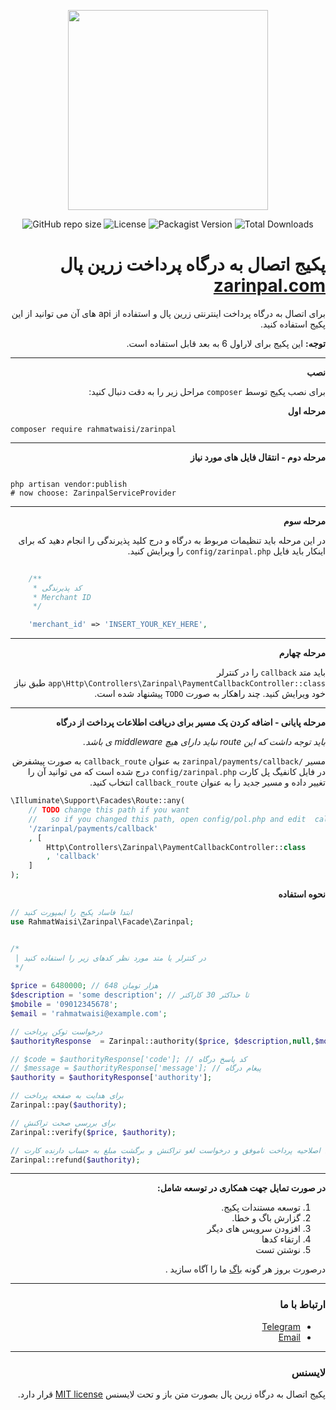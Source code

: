 <p align="center"><a href="https://zarinpal.com" target="_blank"><img src="https://www.zarinpal.com/assets/images/logo-white.svg" width="320"></a></p>

<div align="center">
<img alt="GitHub repo size" src="https://img.shields.io/github/repo-size/mr648/zarinpal?style=for-the-badge">
<img alt="License" src="https://img.shields.io/github/license/mr648/zarinpal?style=for-the-badge">
<img alt="Packagist Version" src="https://img.shields.io/packagist/v/rahmatwaisi/zarinpal?style=for-the-badge">
<img alt="Total Downloads" src="https://img.shields.io/packagist/dt/rahmatwaisi/zarinpal?logo=composer&&color=green&&style=for-the-badge">
</div>

<div dir="rtl">

# پکیج اتصال به درگاه پرداخت زرین پال [zarinpal.com](https://www.zarinpal.com/payment-gateway.html)

برای اتصال به درگاه پرداخت اینترنتی زرین پال و استفاده از api های آن می توانید از این پکیج استفاده کنید.

**توجه:**
این پکیج برای لاراول 6 به بعد قابل استفاده است.

---

**نصب**

برای نصب پکیج توسط `composer` مراحل زیر را به دقت دنبال کنید:

**مرحله اول**
</div>

```shell
composer require rahmatwaisi/zarinpal
```

---

<div dir="rtl">

**مرحله دوم - انتقال فایل های مورد نیاز**

</div>


```shell

php artisan vendor:publish
# now choose: ZarinpalServiceProvider

```

---

<div dir="rtl">

**مرحله سوم**

در این مرحله باید تنظیمات مربوط به درگاه و درج کلید پذیرندگی را انجام دهید که برای اینکار باید فایل
`config/zarinpal.php` را ویرایش کنید.

</div>

```php 
    
    /**
     * کد پذیرندگی
     * Merchant ID
     */

    'merchant_id' => 'INSERT_YOUR_KEY_HERE',
```

---

<div dir="rtl">

**مرحله چهارم**

باید متد `callback` را در کنترلر `app\Http\Controllers\Zarinpal\PaymentCallbackController::class` طبق نیاز خود ویرایش کنید.
چند راهکار به صورت `TODO` پیشنهاد شده است.

</div>

---

<div dir="rtl">

**مرحله پایانی - اضافه کردن یک مسیر برای دریافت اطلاعات پرداخت از درگاه**

_باید توجه داشت که این route نباید دارای هیچ middleware ی باشد._

مسیر `/zarinpal/payments/callback` به عنوان `callback_route` به صورت پیشفرض در فایل کانفیگ پل کارت `config/zarinpal.php` درج شده است
که می توانید آن را تغییر داده و مسیر جدید را به عنوان `callback_route` انتخاب کنید.
</div>

```php
\Illuminate\Support\Facades\Route::any(
    // TODO change this path if you want
    //   so if you changed this path, open config/pol.php and edit  callback_route key.
    '/zarinpal/payments/callback'
    , [
        Http\Controllers\Zarinpal\PaymentCallbackController::class
        , 'callback'
    ]
);
```


<div dir="rtl">    

**نحوه استفاده**

</div>

```php
// ابتدا فاساد پکیج را ایمپورت کنید
use RahmatWaisi\Zarinpal\Facade\Zarinpal;


/*
 | در کنترلر یا متد مورد نظر کدهای زیر را استفاده کنید
 */
 
$price = 6480000; // 648 هزار تومان
$description = 'some description'; // تا حداکثر 30 کاراکتر
$mobile = '09012345678';
$email = 'rahmatwaisi@example.com';

// درخواست توکن پرداخت
$authorityResponse  = Zarinpal::authority($price, $description,null,$mobile, $email);

// $code = $authorityResponse['code']; // کد پاسخ درگاه
// $message = $authorityResponse['message']; // پیغام درگاه
$authority = $authorityResponse['authority'];

// برای هدایت به صفحه پرداخت
Zarinpal::pay($authority);

// برای بررسی صحت تراکنش
Zarinpal::verify($price, $authority);

// برای اصلاحیه پرداخت ناموفق و درخواست لغو تراکنش و برگشت مبلغ به حساب دارنده کارت
Zarinpal::refund($authority);
```


---

<div dir="rtl">

**در صورت تمایل جهت همکاری در توسعه شامل:**

1. توسعه مستندات پکیج.
2. گزارش باگ و خطا.
3. افزودن سرویس های دیگر
4. ارتقاء کدها
5. نوشتن تست

درصورت بروز هر گونه
[باگ](https://github.com/mr648/zarinpal/issues)
ما را آگاه سازید .

---

### ارتباط با ما

- [Telegram](https://t.me/rahmatwaisi)
- [Email](mailto:rahmatwaisi@gmail.com)

---
</div>



<div dir="rtl">

### لایسنس

<p align="center">

پکیج اتصال به درگاه زرین پال بصورت متن باز و تحت لایسنس [MIT license](https://opensource.org/licenses/MIT) قرار دارد.

</p>

</div>

